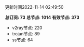 更新时间2022-11-14 02:49:50

**总订阅: 73**
**总节点: 1014**
**有效节点: 373**
- v2ray节点: 220
- trojan节点: 89
- ss节点: 64
